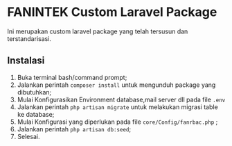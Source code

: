 # FANINTEK Custom Laravel Package

Ini merupakan custom laravel package yang telah tersusun dan terstandarisasi.

## Instalasi
1. Buka terminal bash/command prompt;
2. Jalankan perintah `composer install` untuk mengunduh package yang dibutuhkan;
3. Mulai Konfigurasikan Environment database,mail server dll  pada file `.env`
4. Jalankan perintah `php artisan migrate` untuk melakukan migrasi table ke database;
5. Mulai Konfigurasi yang diperlukan pada file `core/Config/fanrbac.php` ;
6. Jalankan perintah `php artisan db:seed`;
7. Selesai.
